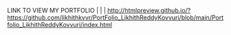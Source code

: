 LINK TO VIEW MY PORTFOLIO
|
|
|
http://htmlpreview.github.io/?https://github.com/likhithkvvr/PortFolio_LikhithReddyKovvuri/blob/main/Portfolio_LikhithReddyKovvuri/index.html
